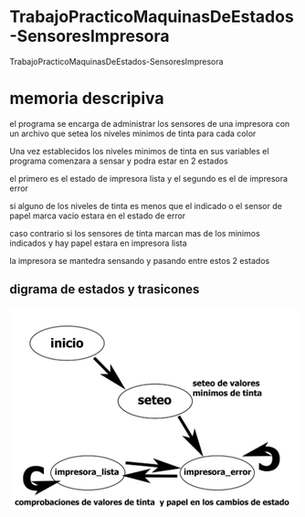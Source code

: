 # TrabajoPracticoMaquinasDeEstados-SensoresImpresora

TrabajoPracticoMaquinasDeEstados-SensoresImpresora

# memoria descripiva

el programa se encarga de administrar los sensores de una impresora con un archivo que setea los niveles minimos de tinta para cada color

Una vez establecidos los niveles minimos de tinta en sus variables el programa comenzara a sensar y podra estar en 2 estados

el primero es el estado de impresora lista y el segundo es el de impresora error

si alguno de los niveles de tinta es menos que el indicado o el sensor de papel marca vacio estara en el estado de error

caso contrario si los sensores de tinta marcan mas de los minimos indicados y hay papel estara en impresora lista

la impresora se mantedra sensando y pasando entre estos 2 estados

## digrama de estados y trasicones

![./recursos/estados.jpg](https://github.com/FranciscoMerena/TrabajoPracticoMaquinasDeEstados-SensoresImpresora/blob/main/recursos/estados.jpg)

